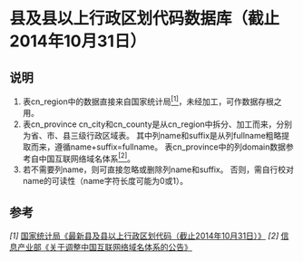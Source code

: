# 县及县以上行政区划代码数据库（截止2014年10月31日）

## 说明
1. 表cn_region中的数据直接来自国家统计局<a href="#a1"><sup>[1]</sup></a>，未经加工，可作数据存根之用。
2. 表cn_province cn_city和cn_county是从cn_region中拆分、加工而来，分别为省、市、县三级行政区域表。
其中列name和suffix是从列fullname粗略提取而来，遵循name+suffix=fullname。
表cn_province中的列domain数据参考自中国互联网络域名体系<a href="#a1"><sup>[2]</sup></a>。
3. 若不需要列name，则可直接忽略或删除列name和suffix。
否则，需自行校对name的可读性（name字符长度可能为0或1）。

## 参考
<i id="a1">[1]</i> [国家统计局《最新县及县以上行政区划代码（截止2014年10月31日）》](http://www.stats.gov.cn/tjsj/tjbz/xzqhdm/201504/t20150415_712722.html)
<i id="a2">[2]</i> [信息产业部《关于调整中国互联网络域名体系的公告》](http://www.gov.cn/gzdt/2006-02/24/content_210497_2.htm)